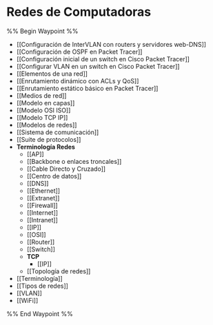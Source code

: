 # Redes de Computadoras

%% Begin Waypoint %%
- [[Configuración de InterVLAN con routers y servidores web-DNS]]
- [[Configuración de OSPF en Packet Tracer]]
- [[Configuración inicial de un switch en Cisco Packet Tracer]]
- [[Configurar VLAN en un switch en Cisco Packet Tracer]]
- [[Elementos de una red]]
- [[Enrutamiento dinámico con ACLs y QoS]]
- [[Enrutamiento estático básico en Packet Tracer]]
- [[Medios de red]]
- [[Modelo en capas]]
- [[Modelo OSI ISO]]
- [[Modelo TCP IP]]
- [[Modelos de redes]]
- [[Sistema de comunicación]]
- [[Suite de protocolos]]
- **Terminología Redes**
	- [[AP]]
	- [[Backbone o enlaces troncales]]
	- [[Cable Directo y Cruzado]]
	- [[Centro de datos]]
	- [[DNS]]
	- [[Ethernet]]
	- [[Extranet]]
	- [[Firewall]]
	- [[Internet]]
	- [[Intranet]]
	- [[IP]]
	- [[OSI]]
	- [[Router]]
	- [[Switch]]
	- **TCP**
		- [[IP]]
	- [[Topología de redes]]
- [[Terminología]]
- [[Tipos de redes]]
- [[VLAN]]
- [[WiFi]]

%% End Waypoint %%